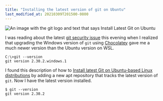 ```yaml
---
title: "Installing the latest version of git on Ubuntu"
last_modified_at: 20210309T201500-0800
---
```


![An image with the git logo and text that says Install Latest Git on Ubuntu](https://i1.wp.com/itsfoss.com/wp-content/uploads/2020/02/install_git_ubuntu.png?w=800&ssl=1)

I was reading about the latest [git security issue](https://www.openwall.com/lists/oss-security/2021/03/09/3)
this evening when I realized that upgrading the Windows version of `git` using
[Chocolatey](https://chocolatey.org/) gave me a much newer version than the
Ubuntu version on WSL.

```
C:\>git --version
git version 2.30.2.windows.1
```

I found this description of how to
[Install latest Git on Ubuntu-based Linux distributions](https://itsfoss.com/install-git-ubuntu/)
by adding a new apt repository that tracks the latest version of `git`. Now I have
the latest version installed.

```
$ git --version
git version 2.30.2
```

